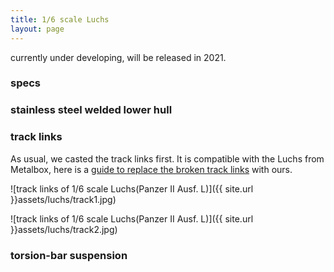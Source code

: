 ```yaml
---
title: 1/6 scale Luchs
layout: page
---
```


currently under developing, will be released in 2021.



### specs


### stainless steel welded lower hull





### track links

As usual, we casted the track links first. It is compatible with the Luchs from Metalbox, here is a <a href="{{site.url}}/metalbox-luchs-upgrading">guide to replace the broken track links</a> with ours.




![track links of 1/6 scale Luchs(Panzer II Ausf. L)]({{ site.url }}assets/luchs/track1.jpg)

![track links of 1/6 scale Luchs(Panzer II Ausf. L)]({{ site.url }}assets/luchs/track2.jpg)

### torsion-bar suspension






